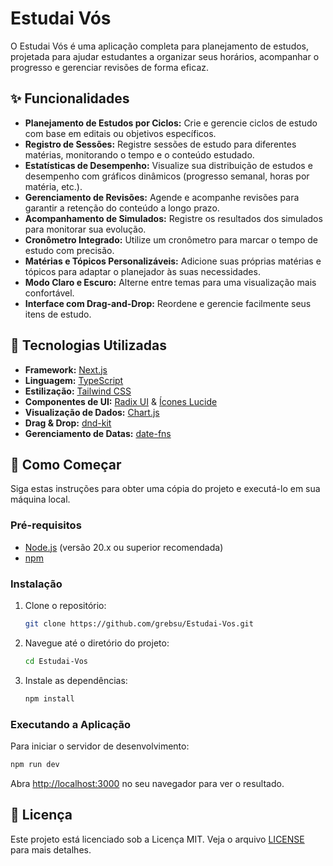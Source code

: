 # Estudai Vós

O Estudai Vós é uma aplicação completa para planejamento de estudos, projetada para ajudar estudantes a organizar seus horários, acompanhar o progresso e gerenciar revisões de forma eficaz.

## ✨ Funcionalidades

- **Planejamento de Estudos por Ciclos:** Crie e gerencie ciclos de estudo com base em editais ou objetivos específicos.
- **Registro de Sessões:** Registre sessões de estudo para diferentes matérias, monitorando o tempo e o conteúdo estudado.
- **Estatísticas de Desempenho:** Visualize sua distribuição de estudos e desempenho com gráficos dinâmicos (progresso semanal, horas por matéria, etc.).
- **Gerenciamento de Revisões:** Agende e acompanhe revisões para garantir a retenção do conteúdo a longo prazo.
- **Acompanhamento de Simulados:** Registre os resultados dos simulados para monitorar sua evolução.
- **Cronômetro Integrado:** Utilize um cronômetro para marcar o tempo de estudo com precisão.
- **Matérias e Tópicos Personalizáveis:** Adicione suas próprias matérias e tópicos para adaptar o planejador às suas necessidades.
- **Modo Claro e Escuro:** Alterne entre temas para uma visualização mais confortável.
- **Interface com Drag-and-Drop:** Reordene e gerencie facilmente seus itens de estudo.

## 🚀 Tecnologias Utilizadas

- **Framework:** [Next.js](https://nextjs.org/)
- **Linguagem:** [TypeScript](https://www.typescriptlang.org/)
- **Estilização:** [Tailwind CSS](https://tailwindcss.com/)
- **Componentes de UI:** [Radix UI](https://www.radix-ui.com/) & [Ícones Lucide](https://lucide.dev/)
- **Visualização de Dados:** [Chart.js](https://www.chartjs.org/)
- **Drag & Drop:** [dnd-kit](https://dndkit.com/)
- **Gerenciamento de Datas:** [date-fns](https://date-fns.org/)

## 🏁 Como Começar

Siga estas instruções para obter uma cópia do projeto e executá-lo em sua máquina local.

### Pré-requisitos

- [Node.js](https://nodejs.org/en/) (versão 20.x ou superior recomendada)
- [npm](https://www.npmjs.com/)

### Instalação

1. Clone o repositório:
   ```bash
   git clone https://github.com/grebsu/Estudai-Vos.git
   ```
2. Navegue até o diretório do projeto:
   ```bash
   cd Estudai-Vos
   ```
3. Instale as dependências:
   ```bash
   npm install
   ```

### Executando a Aplicação

Para iniciar o servidor de desenvolvimento:
```bash
npm run dev
```
Abra [http://localhost:3000](http://localhost:3000) no seu navegador para ver o resultado.

## 📄 Licença

Este projeto está licenciado sob a Licença MIT. Veja o arquivo [LICENSE](LICENSE) para mais detalhes.